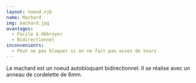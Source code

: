 ```yaml
---
layout: noeud.njk
name: Machard
img: machard.jpg
avantages:
  - Facile à débrayer
  - Bidirectionnel
inconvenients:
  - Peut ne pas bloquer si on ne fait pas assez de tours
---
```


Le machard est un noeud autobloquant bidirectionnel. Il se réalise avec un anneau de cordelette de 6mm.

